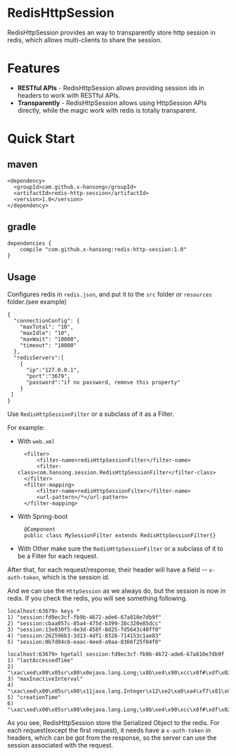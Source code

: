 # RedisHttpSession
RedisHttpSession provides an way to transparently store http session in redis, which allows multi-clients to share the session.

# Features
- **RESTful APIs** - RedisHttpSession allows providing session ids in headers to work with RESTful APIs.
- **Transparently** - RedisHttpSession allows using HttpSession APIs directly, while the magic work with redis is totally transparent.

# Quick Start

## maven
    <dependency>
      <groupId>com.github.x-hansong</groupId>
      <artifactId>redis-http-session</artifactId>
      <version>1.0</version>
    </dependency>
    
## gradle
    dependencies {
        compile "com.github.x-hansong:redis-http-session:1.0"
    }

## Usage

Configures redis in `redis.json`, and put it to the `src` folder or `resources` folder.(see example)

    {
      "connectionConfig": {
        "maxTotal": "10",
        "maxIdle": "10",
        "maxWait": "10000",
        "timeout": "10000"
      },
      "redisServers":[
        {
          "ip":"127.0.0.1",
          "port":"3679",
          "password":"if no password, remove this property"
        }
     ]
    }

Use `RedisHttpSessionFilter` or a subclass of it as a Filter. 
 
For example:
 
- With `web.xml`
 
        <filter>
            <filter-name>redisHttpSessionFilter</filter-name>
            <filter-class>com.hansong.session.RedisHttpSessionFilter</filter-class>
        </filter>
        <filter-mapping>
            <filter-name>redisHttpSessionFilter</filter-name>
            <url-pattern>/*</url-pattern>
        </filter-mapping>
        
- With Spring-boot

        @Component
        public class MySessionFilter extends RedisHttpSessionFilter{}
        
- With Other
    make sure the `RedisHttpSessionFilter` or a subclass of it to be a Filter for each request.
    
After that, for each request/response, their header will have a field -- `x-auth-token`, which is the session id.

And we can use the `HttpSession` as we always do, but the session is now in redis. If you check the redis, you will see something following.

    localhost:63679> keys *
    1) "session:fd9ec3cf-fb9b-4672-ade6-67a810e7db9f"
    2) "session:cbaa057c-85a4-475d-b399-38c320e85dcc"
    3) "session:13e030f5-de3d-458f-8d25-fd5643c40ff0"
    4) "session:262596b3-3d13-4df1-8328-714153c1ae83"
    5) "session:0b7d04c6-eaac-4eed-a9aa-8366f25f04f0"
      
    localhost:63679> hgetall session:fd9ec3cf-fb9b-4672-ade6-67a810e7db9f
    1) "lastAccessedTime"
    2) "\xac\xed\x00\x05sr\x00\x0ejava.lang.Long;\x8b\xe4\x90\xcc\x8f#\xdf\x02\x00\x01J\x00\x05valuexr\x00\x10java.lang.Number\x86\xac\x95\x1d\x0b\x94\xe0\x8b\x02\x00\x00xp\x00\x00\x01T\x91\x03\"\xec"
    3) "maxInactiveInterval"
    4) "\xac\xed\x00\x05sr\x00\x11java.lang.Integer\x12\xe2\xa0\xa4\xf7\x81\x878\x02\x00\x01I\x00\x05valuexr\x00\x10java.lang.Number\x86\xac\x95\x1d\x0b\x94\xe0\x8b\x02\x00\x00xp\x00\x00\a\b"
    5) "creationTime"
    6) "\xac\xed\x00\x05sr\x00\x0ejava.lang.Long;\x8b\xe4\x90\xcc\x8f#\xdf\x02\x00\x01J\x00\x05valuexr\x00\x10java.lang.Number\x86\xac\x95\x1d\x0b\x94\xe0\x8b\x02\x00\x00xp\x00\x00\x01T\x91\x03\"\xb4"

As you see, RedisHttpSession store the Serialized Object to the redis. For each request(except the first request), it needs have a `x-auth-token` in headers, which can be got from the response, so the server can use the session associated with the request. 
